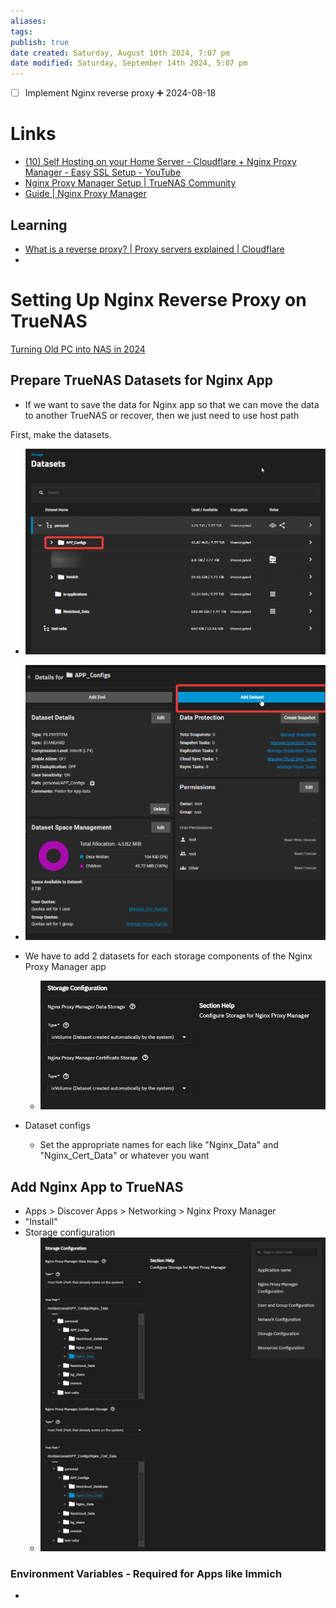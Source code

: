 ```yaml
---
aliases: 
tags: 
publish: true
date created: Saturday, August 10th 2024, 7:07 pm
date modified: Saturday, September 14th 2024, 5:07 pm
---
```



- [ ] Implement Nginx reverse proxy ➕ 2024-08-18

# Links

- [(10) Self Hosting on your Home Server - Cloudflare + Nginx Proxy Manager - Easy SSL Setup - YouTube](https://www.youtube.com/watch?v=GarMdDTAZJo)
- [Nginx Proxy Manager Setup | TrueNAS Community](https://www.truenas.com/community/threads/nginx-proxy-manager-setup.116682/)
- [Guide | Nginx Proxy Manager](https://nginxproxymanager.com/guide/)

## Learning

- [What is a reverse proxy? | Proxy servers explained | Cloudflare](https://www.cloudflare.com/learning/cdn/glossary/reverse-proxy/)
- 

# Setting Up Nginx Reverse Proxy on TrueNAS

[Turning Old PC into NAS in 2024](../Turning%20Old%20PC%20into%20NAS%20in%202024/Turning%20Old%20PC%20into%20NAS%20in%202024.md)

## Prepare TrueNAS Datasets for Nginx App

- If we want to save the data for Nginx app so that we can move the data to another TrueNAS or recover, then we just need to use host path

First, make the datasets.

- ![600](_attachments/IMG-20240914170713198.png)

- ![600](_attachments/IMG-20240914170713232.png)
- We have to add 2 datasets for each storage components of the Nginx Proxy Manager app
	- ![500](_attachments/IMG-20240914170713321.png)
- Dataset configs 
	- Set the appropriate names for each like "Nginx_Data" and "Nginx_Cert_Data" or whatever you want

## Add Nginx App to TrueNAS

- Apps > Discover Apps > Networking > Nginx Proxy Manager
- "Install"
- Storage configuration
	- ![](_attachments/IMG-20240914170713412.png)

### Environment Variables - Required for Apps like Immich

- 